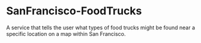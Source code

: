 # SanFrancisco-FoodTrucks
A service that tells the user what types of food trucks might be found near a specific location on a map within San Francisco.
